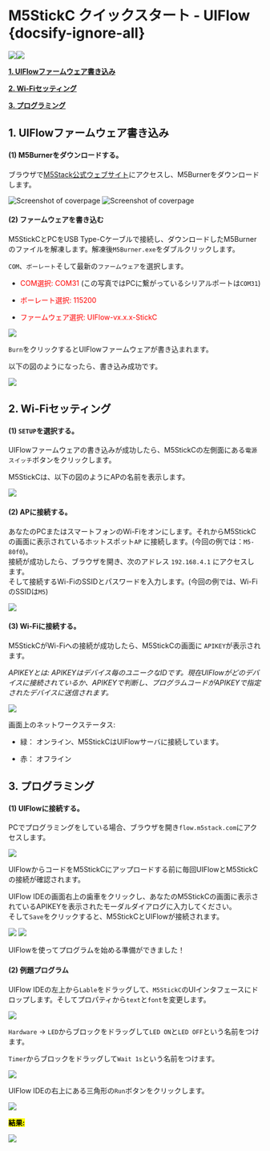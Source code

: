 # M5StickC クイックスタート - UIFlow {docsify-ignore-all}

<img src="assets/img/getting_started_pics/m5stickc/m5stickc_06.png"><img src="assets/img/uiflow-logo.png">

**[1. UIFlowファームウェア書き込み](#_1-UIFlowファームウェア書き込み)**

**[2. Wi-Fiセッティング](#_2-Wi-Fiセッティング)**

**[3. プログラミング](#_3-プログラミング)**

## 1. UIFlowファームウェア書き込み

#### (1) M5Burnerをダウンロードする。

ブラウザで[M5Stack公式ウェブサイト](http://www.m5stack.com/download)にアクセスし、M5Burnerをダウンロードします。

<img src="assets/img/getting_started_pics/how_to_burn_firmware/download_M5Burner.png" alt="Screenshot of coverpage" title="Cover page">

<img src="assets/img/getting_started_pics/how_to_burn_firmware/download_M5Burner_02.png" alt="Screenshot of coverpage" title="Cover page">

#### (2) ファームウェアを書き込む

M5StickCとPCをUSB Type-Cケーブルで接続し、ダウンロードしたM5Burnerのファイルを解凍します。解凍後`M5Burner.exe`をダブルクリックします。

`COM`、`ボーレート`そして最新の`ファームウェア`を選択します。

* <font color="red">COM選択: COM31</font> (この写真ではPCに繋がっているシリアルポートは`COM31`)

* <font color="red">ボーレート選択: 115200</font>

* <font color="red">ファームウェア選択: UIFlow-vx.x.x-StickC</font>

<img src="assets/img/getting_started_pics/m5stickc/qs_uiflow/qs_uiflow_01.png">

`Burn`をクリックするとUIFlowファームウェアが書き込まれます。

以下の図のようになったら、書き込み成功です。

<img src="assets/img/getting_started_pics/m5stickc/qs_uiflow/qs_uiflow_02.png">

## 2. Wi-Fiセッティング

#### (1) `SETUP`を選択する。

UIFlowファームウェアの書き込みが成功したら、M5StickCの左側面にある`電源スイッチ`ボタンをクリックします。

M5StickCは、以下の図のようにAPの名前を表示します。

<img src="assets/img/getting_started_pics/m5stickc/qs_uiflow/qs_uiflow_03.png">

#### (2) APに接続する。

あなたのPCまたはスマートフォンのWi-Fiをオンにします。それからM5StickCの画面に表示されているホットスポット`AP` に接続します。(今回の例では：`M5-80f0`)。  
接続が成功したら、ブラウザを開き、次のアドレス `192.168.4.1` にアクセスします。  
そして接続するWi-FiのSSIDとパスワードを入力します。(今回の例では、Wi-FiのSSIDは`M5`)

<img src="assets/img/getting_started_pics/m5stickc/qs_uiflow/qs_uiflow_04.png">

#### (3) Wi-Fiに接続する。

M5StickCがWi-Fiへの接続が成功したら、M5StickCの画面に `APIKEY`が表示されます。

*APIKEYとは: APIKEYはデバイス毎のユニークなIDです。現在UIFlowがどのデバイスに接続されているか、APIKEYで判断し、プログラムコードがAPIKEYで指定されたデバイスに送信されます。*

<img src="assets/img/getting_started_pics/m5stickc/qs_uiflow/qs_uiflow_05.png">

画面上のネットワークステータス:

* 緑： オンライン、M5StickCはUIFlowサーバに接続しています。

* 赤： オフライン

## 3. プログラミング

#### (1) UIFlowに接続する。

PCでプログラミングをしている場合、ブラウザを開き`flow.m5stack.com`にアクセスします。

<img src="assets/img/getting_started_pics/m5stickc/qs_uiflow/qs_uiflow_06.png">

UIFlowからコードをM5StickCにアップロードする前に毎回UIFlowとM5StickCの接続が確認されます。

UIFlow IDEの画面右上の歯車をクリックし、あなたのM5StickCの画面に表示されているAPIKEYを表示されたモーダルダイアログに入力してください。  
そして`Save`をクリックすると、M5StickCとUIFlowが接続されます。

<img src="assets/img/getting_started_pics/m5stack_core/get_started_with_uiflow/click_for_apikey.png">

<img src="assets/img/getting_started_pics/m5stickc/qs_uiflow/qs_uiflow_07.png">

UIFlowを使ってプログラムを始める準備ができました！

#### (2) 例題プログラム

UIFlow IDEの左上から`Lable`をドラッグして、`M5StickC`のUIインタフェースにドロップします。そしてプロパティから`text`と`font`を変更します。

<img src="assets/img/getting_started_pics/m5stickc/qs_uiflow/qs_uiflow_10.png">

`Hardware` -> `LED`からブロックをドラッグして`LED ON`と`LED OFF`という名前をつけます。

`Timer`からブロックをドラッグして`Wait 1s`という名前をつけます。

<img src="assets/img/getting_started_pics/m5stickc/qs_uiflow/qs_uiflow_13.png">

UIFlow IDEの右上にある三角形の`Run`ボタンをクリックします。

<img src="assets/img/getting_started_pics/m5stickc/qs_uiflow/qs_uiflow_16.png">

<mark>**結果:**</mark>

<img src="assets/img/getting_started_pics/m5stickc/qs_uiflow/qs_uiflow_14.png">
